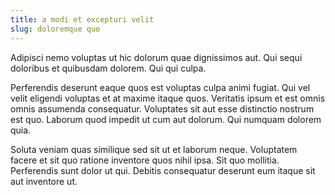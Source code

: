 ```yaml
---
title: a modi et excepturi velit
slug: doloremque quo
---
```


Adipisci nemo voluptas ut hic dolorum quae dignissimos aut. Qui sequi doloribus et quibusdam dolorem. Qui qui culpa.

Perferendis deserunt eaque quos est voluptas culpa animi fugiat. Qui vel velit eligendi voluptas et at maxime itaque quos. Veritatis ipsum et est omnis omnis assumenda consequatur. Voluptates sit aut esse distinctio nostrum est quo. Laborum quod impedit ut cum aut dolorum. Qui numquam dolorem quia.

Soluta veniam quas similique sed sit ut et laborum neque. Voluptatem facere et sit quo ratione inventore quos nihil ipsa. Sit quo mollitia. Perferendis sunt dolor ut qui. Debitis consequatur deserunt eum itaque sit aut inventore ut.
